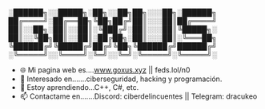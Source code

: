 
░██████╗░░█████╗░██╗░░██╗██╗░░░██╗░██████╗
██╔════╝░██╔══██╗╚██╗██╔╝██║░░░██║██╔════╝
██║░░██╗░██║░░██║░╚███╔╝░██║░░░██║╚█████╗░
██║░░╚██╗██║░░██║░██╔██╗░██║░░░██║░╚═══██╗
╚██████╔╝╚█████╔╝██╔╝╚██╗╚██████╔╝██████╔╝
░╚═════╝░░╚════╝░╚═╝░░╚═╝░╚═════╝░╚═════╝░
- 🌐 Mi pagina web es....www.goxus.xyz || feds.lol/n0
- 👀 Interesado en.......ciberseguridad, hacking y programación.
- 🌱 Estoy aprendiendo...C++, C#, etc.
- 📫 Contactame en.......Discord: ciberdelincuentes || Telegram: dracukeo

<!---
ciberpolicia/ciberpolicia is a ✨ special ✨ repository because its `README.md` (this file) appears on your GitHub profile.
You can click the Preview link to take a look at your changes.
--->
